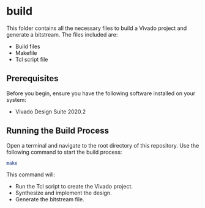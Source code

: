 # build

This folder contains all the necessary files to build a Vivado project and generate a bitstream. The files included are:
- Build files
- Makefile
- Tcl script file

## Prerequisites

Before you begin, ensure you have the following software installed on your system:
- Vivado Design Suite 2020.2

## Running the Build Process
Open a terminal and navigate to the root directory of this repository. Use the following command to start the build process:

```bash
make
```

This command will:
- Run the Tcl script to create the Vivado project.
- Synthesize and implement the design.
- Generate the bitstream file.

